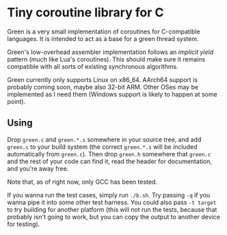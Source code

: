 Tiny coroutine library for C
============================

Green is a very small implementation of coroutines for C-compatible languages.
It is intended to act as a base for a green thread system.

Green's low-overhead assembler implementation
follows an _implicit yield_ pattern
(much like Lua's coroutines).
This should make sure it remains compatible
with all sorts of existing synchronous algorithms.

Green currently only supports Linux on x86_64.
AArch64 support is probably coming soon,
maybe also 32-bit ARM.
Other OSes may be implemented as I need them
(Windows support is likely to happen at some point).


Using
-----

Drop `green.c` and `green.*.s` somewhere in your source tree,
and add `green.c` to your build system
(the correct `green.*.s` will be included automatically from `green.c`).
Then drop `green.h` somewhere that `green.c` and
the rest of your code can find it,
read the header for documentation,
and you're away free.

Note that, as of right now, only GCC has been tested.

If you wanna run the test cases, simply run `./b.sh`.
Try passing `-q` if you wanna pipe it into some other test harness.
You could also pass `-t target` to try building for another platform
(this will not run the tests, because that probably isn't going to work,
 but you can copy the output to another device for testing).
